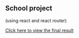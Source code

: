 ## School project 
(using react and react router)

[Click here to view the final result](https://heartfelt-dragon-377284.netlify.app/)
